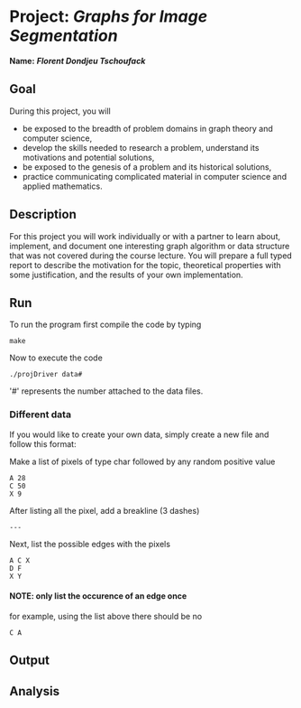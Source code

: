 # Project: *Graphs for Image Segmentation*

**Name:** ***Florent Dondjeu Tschoufack***

## Goal
During this project, you will
- be exposed to the breadth of problem domains in graph theory and computer science,
- develop the skills needed to research a problem, understand its motivations and potential solutions,
- be exposed to the genesis of a problem and its historical solutions,
- practice communicating complicated material in computer science and applied mathematics.

## Description
For this project you will work individually or with a partner to learn about, implement, and document one interesting graph algorithm or data structure that was not covered during the course lecture. You will prepare a full typed report to describe the motivation for the topic, theoretical properties with some justification, and the results of your own implementation.

## Run
To run the program first compile the code by typing

```
make
```

Now to execute the code

```
./projDriver data#
```

'#' represents the number attached to the data files.

### Different data
If you would like to create your own data, simply create a new file and follow this format:

Make a list of pixels of type char followed by any random positive value

```
A 28
C 50
X 9
```

After listing all the pixel, add a breakline (3 dashes)

```
---
```

Next, list the possible edges with the pixels

```
A C X
D F
X Y
```

#### NOTE: only list the occurence of an edge once
for example, using the list above there should be no

```
C A
```

## Output

## Analysis
